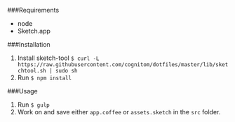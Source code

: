 ###Requirements

* node
* Sketch.app

###Installation

1. Install sketch-tool `$ curl -L https://raw.githubusercontent.com/cognitom/dotfiles/master/lib/sketchtool.sh | sudo sh`
2. Run `$ npm install`

###Usage

1. Run `$ gulp`
2. Work on and save either `app.coffee` or `assets.sketch` in the `src` folder.
